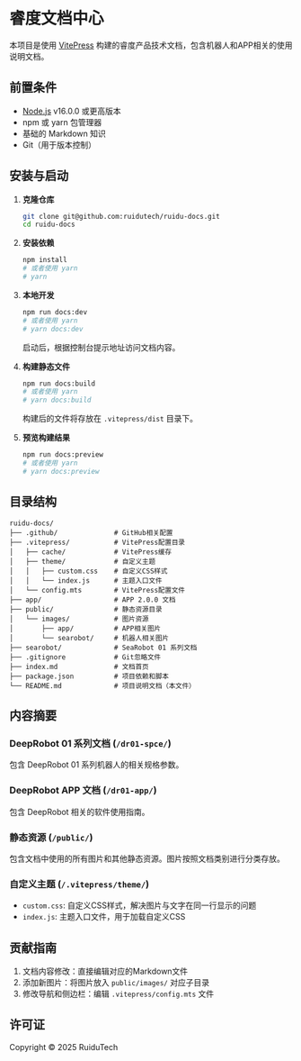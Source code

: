 # 睿度文档中心

本项目是使用 [VitePress](https://vitepress.dev/) 构建的睿度产品技术文档，包含机器人和APP相关的使用说明文档。

## 前置条件

- [Node.js](https://nodejs.org/) v16.0.0 或更高版本
- npm 或 yarn 包管理器
- 基础的 Markdown 知识
- Git（用于版本控制）

## 安装与启动

1. **克隆仓库**
   ```bash
   git clone git@github.com:ruidutech/ruidu-docs.git
   cd ruidu-docs
   ```

2. **安装依赖**
   ```bash
   npm install
   # 或者使用 yarn
   # yarn
   ```

3. **本地开发**
   ```bash
   npm run docs:dev
   # 或者使用 yarn
   # yarn docs:dev
   ```
   启动后，根据控制台提示地址访问文档内容。

4. **构建静态文件**
   ```bash
   npm run docs:build
   # 或者使用 yarn
   # yarn docs:build
   ```
   构建后的文件将存放在 `.vitepress/dist` 目录下。

5. **预览构建结果**
   ```bash
   npm run docs:preview
   # 或者使用 yarn
   # yarn docs:preview
   ```

## 目录结构

```
ruidu-docs/
├── .github/              # GitHub相关配置
├── .vitepress/           # VitePress配置目录
│   ├── cache/            # VitePress缓存
│   ├── theme/            # 自定义主题
│   │   ├── custom.css    # 自定义CSS样式
│   │   └── index.js      # 主题入口文件
│   └── config.mts        # VitePress配置文件
├── app/                  # APP 2.0.0 文档
├── public/               # 静态资源目录
│   └── images/           # 图片资源
│       ├── app/          # APP相关图片
│       └── searobot/     # 机器人相关图片  
├── searobot/             # SeaRobot 01 系列文档
├── .gitignore            # Git忽略文件
├── index.md              # 文档首页
├── package.json          # 项目依赖和脚本
└── README.md             # 项目说明文档（本文件）
```

## 内容摘要

### DeepRobot 01 系列文档 (`/dr01-spce/`)

包含 DeepRobot 01 系列机器人的相关规格参数。

### DeepRobot APP 文档 (`/dr01-app/`)

包含 DeepRobot 相关的软件使用指南。

### 静态资源 (`/public/`)

包含文档中使用的所有图片和其他静态资源。图片按照文档类别进行分类存放。

### 自定义主题 (`/.vitepress/theme/`)

- `custom.css`: 自定义CSS样式，解决图片与文字在同一行显示的问题
- `index.js`: 主题入口文件，用于加载自定义CSS

## 贡献指南

1. 文档内容修改：直接编辑对应的Markdown文件
2. 添加新图片：将图片放入 `public/images/` 对应子目录
3. 修改导航和侧边栏：编辑 `.vitepress/config.mts` 文件

## 许可证

Copyright © 2025 RuiduTech